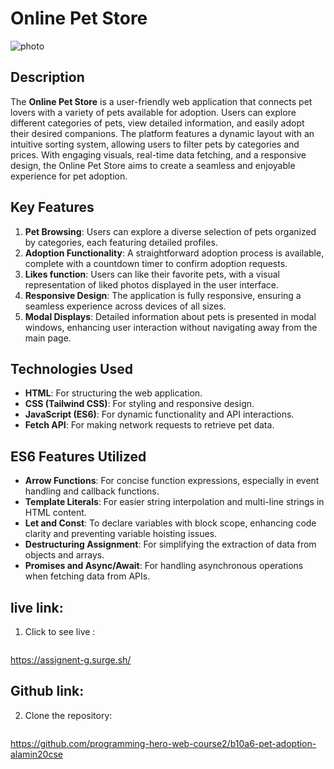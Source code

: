 # Online Pet Store
![photo](![photo1](https://github.com/user-attachments/assets/15833499-1ef4-4fc6-a704-d242e29d15d5)
)
## Description
The **Online Pet Store** is a user-friendly web application that connects pet lovers with a variety of pets available for adoption. Users can explore different categories of pets, view detailed information, and easily adopt their desired companions. The platform features a dynamic layout with an intuitive sorting system, allowing users to filter pets by categories and prices. With engaging visuals, real-time data fetching, and a responsive design, the Online Pet Store aims to create a seamless and enjoyable experience for pet adoption.

## Key Features
1. **Pet Browsing**: Users can explore a diverse selection of pets organized by categories, each featuring detailed profiles.
2. **Adoption Functionality**: A straightforward adoption process is available, complete with a countdown timer to confirm adoption requests.
3. **Likes function**: Users can like their favorite pets, with a visual representation of liked photos displayed in the user interface.
4. **Responsive Design**: The application is fully responsive, ensuring a seamless experience across devices of all sizes.
5. **Modal Displays**: Detailed information about pets is presented in modal windows, enhancing user interaction without navigating away from the main page.

## Technologies Used
- **HTML**: For structuring the web application.
- **CSS (Tailwind CSS)**: For styling and responsive design.
- **JavaScript (ES6)**: For dynamic functionality and API interactions.
- **Fetch API**: For making network requests to retrieve pet data.

## ES6 Features Utilized
- **Arrow Functions**: For concise function expressions, especially in event handling and callback functions.
- **Template Literals**: For easier string interpolation and multi-line strings in HTML content.
- **Let and Const**: To declare variables with block scope, enhancing code clarity and preventing variable hoisting issues.
- **Destructuring Assignment**: For simplifying the extraction of data from objects and arrays.
- **Promises and Async/Await**: For handling asynchronous operations when fetching data from APIs.

## live link:
1. Click to see live :
   ```bash
https://assignent-g.surge.sh/
  

  
## Github link:
2. Clone the repository:
   ```bash
  https://github.com/programming-hero-web-course2/b10a6-pet-adoption-alamin20cse

``````


